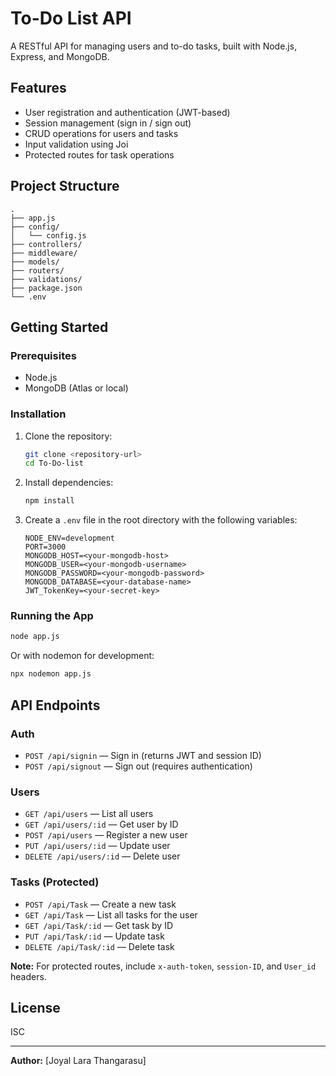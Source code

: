 # To-Do List API

A RESTful API for managing users and to-do tasks, built with Node.js, Express, and MongoDB.

## Features

- User registration and authentication (JWT-based)
- Session management (sign in / sign out)
- CRUD operations for users and tasks
- Input validation using Joi
- Protected routes for task operations

## Project Structure

```
.
├── app.js
├── config/
│   └── config.js
├── controllers/
├── middleware/
├── models/
├── routers/
├── validations/
├── package.json
└── .env
```

## Getting Started

### Prerequisites

- Node.js
- MongoDB (Atlas or local)

### Installation

1. Clone the repository:

   ```sh
   git clone <repository-url>
   cd To-Do-list
   ```

2. Install dependencies:

   ```sh
   npm install
   ```

3. Create a `.env` file in the root directory with the following variables:

   ```
   NODE_ENV=development
   PORT=3000
   MONGODB_HOST=<your-mongodb-host>
   MONGODB_USER=<your-mongodb-username>
   MONGODB_PASSWORD=<your-mongodb-password>
   MONGODB_DATABASE=<your-database-name>
   JWT_TokenKey=<your-secret-key>
   ```

### Running the App

```sh
node app.js
```

Or with nodemon for development:

```sh
npx nodemon app.js
```

## API Endpoints

### Auth

- `POST /api/signin` — Sign in (returns JWT and session ID)
- `POST /api/signout` — Sign out (requires authentication)

### Users

- `GET /api/users` — List all users
- `GET /api/users/:id` — Get user by ID
- `POST /api/users` — Register a new user
- `PUT /api/users/:id` — Update user
- `DELETE /api/users/:id` — Delete user

### Tasks (Protected)

- `POST /api/Task` — Create a new task
- `GET /api/Task` — List all tasks for the user
- `GET /api/Task/:id` — Get task by ID
- `PUT /api/Task/:id` — Update task
- `DELETE /api/Task/:id` — Delete task

**Note:** For protected routes, include `x-auth-token`, `session-ID`, and `User_id` headers.

## License

ISC

---

**Author:** [Joyal Lara Thangarasu]
